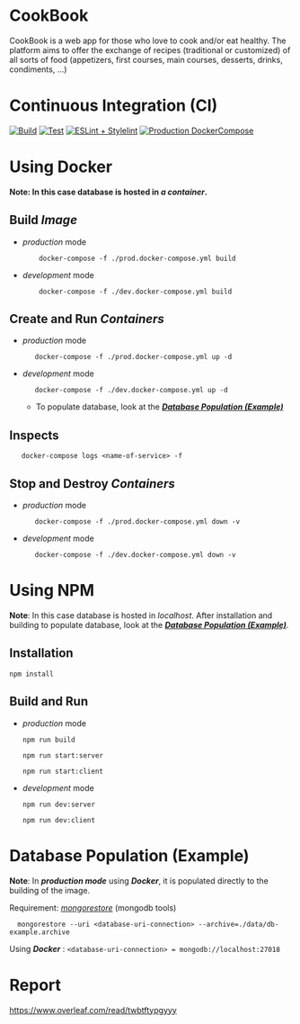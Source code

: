 # CookBook

CookBook is a web app for those who love to cook and/or eat healthy.
The platform aims to offer the exchange of recipes (traditional or customized) of all sorts of food (appetizers, first courses, main courses, desserts, drinks, condiments, ...)

# Continuous Integration (CI)

[![Build](https://github.com/maricapasquali/asw-cookbook/actions/workflows/build.yml/badge.svg)](https://github.com/maricapasquali/asw-cookbook/actions/workflows/build.yml)
[![Test](https://github.com/maricapasquali/asw-cookbook/actions/workflows/test.yml/badge.svg)](https://github.com/maricapasquali/asw-cookbook/actions/workflows/test.yml)
[![ESLint + Stylelint](https://github.com/maricapasquali/asw-cookbook/actions/workflows/linter.yml/badge.svg)](https://github.com/maricapasquali/asw-cookbook/actions/workflows/linter.yml)
[![Production DockerCompose](https://github.com/maricapasquali/asw-cookbook/actions/workflows/production-compose.yml/badge.svg)](https://github.com/maricapasquali/asw-cookbook/actions/workflows/production-compose.yml)

# Using Docker

**Note: In this case database is hosted in _a container_.**

## Build _Image_

- _production_ mode
  ```
      docker-compose -f ./prod.docker-compose.yml build
  ```
- _development_ mode
  ```
      docker-compose -f ./dev.docker-compose.yml build
  ```

## Create and Run _Containers_

- _production_ mode

  ```
     docker-compose -f ./prod.docker-compose.yml up -d
  ```

- _development_ mode
  ```
     docker-compose -f ./dev.docker-compose.yml up -d
  ```
  - To populate database, look at the [_**Database Population (Example)**_](#database-population-example)

## Inspects

```
   docker-compose logs <name-of-service> -f
```

## Stop and Destroy _Containers_

- _production_ mode

  ```
     docker-compose -f ./prod.docker-compose.yml down -v
  ```

- _development_ mode
  ```
     docker-compose -f ./dev.docker-compose.yml down -v
  ```

# Using NPM

**Note**: In this case database is hosted in _localhost_. After installation and building to populate database, look at the [_**Database Population (Example)**_](#database-population-example).

## Installation

```
npm install
```

## Build and Run

- _production_ mode

  ```
  npm run build
  ```

  ```
  npm run start:server
  ```

  ```
  npm run start:client
  ```

- _development_ mode
  ```
  npm run dev:server
  ```
  ```
  npm run dev:client
  ```

# Database Population (Example)

**Note**: In _**production mode**_ using _**Docker**_, it is populated directly to the building of the image.

Requirement: [_mongorestore_](https://www.mongodb.com/try/download/database-tools) (mongodb tools)

```
  mongorestore --uri <database-uri-connection> --archive=./data/db-example.archive
```

Using _**Docker**_ : `<database-uri-connection> = mongodb://localhost:27018`

# Report

https://www.overleaf.com/read/twbtftypgyyy
